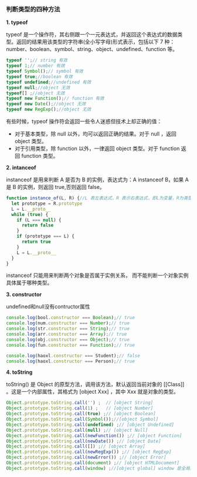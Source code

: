 ### 判断类型的四种方法

**1. typeof**

typeof 是一个操作符，其右侧跟一个一元表达式，并返回这个表达式的数据类型。返回的结果用该类型的字符串(全小写字母)形式表示，包括以下 7 种：number、boolean、symbol、string、object、undefined、function 等。

```js
typeof '';// string 有效
typeof 1;// number 有效
typeof Symbol();// symbol 有效
typeof true;//boolean 有效
typeof undefined;//undefined 有效
typeof null;//object 无效
typeof[] ;//object 无效
typeof new Function();// function 有效
typeof new Date();//object 无效
typeof new RegExp();//object 无效
```
有些时候，typeof 操作符会返回一些令人迷惑但技术上却正确的值：

- 对于基本类型，除 null 以外，均可以返回正确的结果。对于 null ，返回 object 类型。
- 对于引用类型，除 function 以外，一律返回 object 类型。对于 function 返回  function 类型。

**2. intanceof**

instanceof 是用来判断 A 是否为 B 的实例，表达式为：A instanceof B，如果 A 是 B 的实例，则返回 true,否则返回 false。 

```js
function instance_of(L, R) {//L 表左表达式，R 表示右表达式，即L为变量，R为类型
  let prototype = R.prototype
  L = L.__proto__
  while (true) { 
    if (L === null) {
      return false
    }
    if (prototype === L) {
      return true
    } 
    L = L.__proto__
  } 
}
```

instanceof 只能用来判断两个对象是否属于实例关系， 而不能判断一个对象实例具体属于哪种类型。

**3. constructor**

undefined和null没有contructor属性

```js
console.log(bool.constructor === Boolean);// true
console.log(num.constructor === Number);// true
console.log(str.constructor === String);// true
console.log(arr.constructor === Array);// true
console.log(obj.constructor === Object);// true
console.log(fun.constructor === Function);// true

console.log(haoxl.constructor === Student);// false
console.log(haoxl.constructor === Person);// true
```

**4. toString**

toString() 是 Object 的原型方法，调用该方法，默认返回当前对象的 [[Class]] 。这是一个内部属性，其格式为 [object Xxx] ，其中 Xxx 就是对象的类型。

```js
Object.prototype.toString.call('') ;  // [object String]
Object.prototype.toString.call(1) ;   // [object Number]
Object.prototype.toString.call(true) ;// [object Boolean]
Object.prototype.toString.call(Symbol());//[object Symbol]
Object.prototype.toString.call(undefined) ;// [object Undefined]
Object.prototype.toString.call(null) ;// [object Null]
Object.prototype.toString.call(newFunction()) ;// [object Function]
Object.prototype.toString.call(newDate()) ;// [object Date]
Object.prototype.toString.call([]) ;// [object Array]
Object.prototype.toString.call(newRegExp()) ;// [object RegExp]
Object.prototype.toString.call(newError()) ;// [object Error]
Object.prototype.toString.call(document) ;// [object HTMLDocument]
Object.prototype.toString.call(window) ;//[object global] window 是全局对象 global 的引用
```
